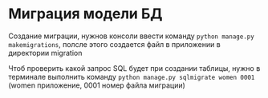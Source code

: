 # Миграция модели БД

Создание миграции, нужнов консоли ввести команду `python manage.py makemigrations`, полсле этого создается файл в приложении в директории migration

Чтоб проверить какой запрос SQL будет при создании таблицы, нужно в терминале выполнить команду `python manage.py sqlmigrate women 0001` (women приложение, 0001 номер файла миграции)
